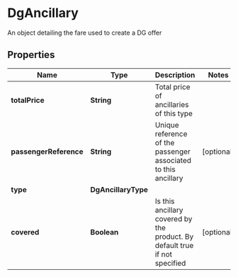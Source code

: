 

# DgAncillary

An object detailing the fare used to create a DG offer

## Properties

| Name | Type | Description | Notes |
|------------ | ------------- | ------------- | -------------|
|**totalPrice** | **String** | Total price of ancillaries of this type |  |
|**passengerReference** | **String** | Unique reference of the passenger associated to this ancillary |  [optional] |
|**type** | **DgAncillaryType** |  |  |
|**covered** | **Boolean** | Is this ancillary covered by the product. By default true if not specified |  [optional] |



